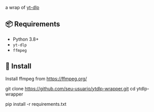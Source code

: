 a wrap of [yt-dlp](https://github.com/yt-dlp/yt-dlp)

## 📦 Requirements

- Python 3.8+
- `yt-dlp`
- `ffmpeg`

## 🔧 Install

  Install ffmpeg from https://ffmpeg.org/

  git clone https://github.com/seu-usuario/ytdlp-wrapper.git
  cd ytdlp-wrapper

  pip install -r requirements.txt
